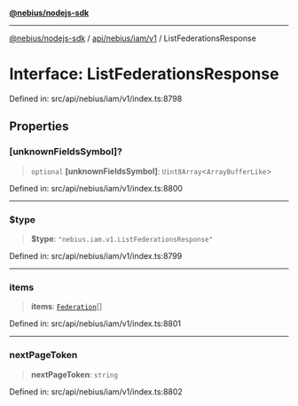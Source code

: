 [**@nebius/nodejs-sdk**](../../../../../README.md)

***

[@nebius/nodejs-sdk](../../../../../README.md) / [api/nebius/iam/v1](../README.md) / ListFederationsResponse

# Interface: ListFederationsResponse

Defined in: src/api/nebius/iam/v1/index.ts:8798

## Properties

### \[unknownFieldsSymbol\]?

> `optional` **\[unknownFieldsSymbol\]**: `Uint8Array`\<`ArrayBufferLike`\>

Defined in: src/api/nebius/iam/v1/index.ts:8800

***

### $type

> **$type**: `"nebius.iam.v1.ListFederationsResponse"`

Defined in: src/api/nebius/iam/v1/index.ts:8799

***

### items

> **items**: [`Federation`](Federation.md)[]

Defined in: src/api/nebius/iam/v1/index.ts:8801

***

### nextPageToken

> **nextPageToken**: `string`

Defined in: src/api/nebius/iam/v1/index.ts:8802
